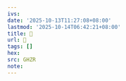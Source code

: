```yaml
---
ivs:
date: '2025-10-13T11:27:08+08:00'
lastmod: '2025-10-14T06:42:21+08:00'
title: 󰕯
url: 󰕯
tags: []
hex: 
src: GHZR
note:
---
```

